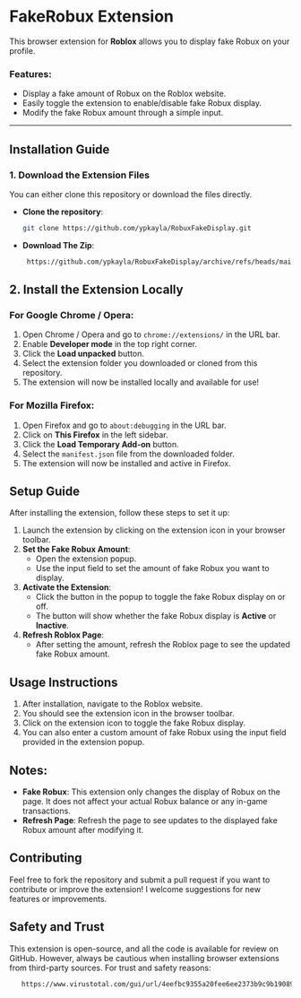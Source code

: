# FakeRobux Extension

This browser extension for **Roblox** allows you to display fake Robux on your profile.

### Features:
- Display a fake amount of Robux on the Roblox website.
- Easily toggle the extension to enable/disable fake Robux display.
- Modify the fake Robux amount through a simple input.

---

## Installation Guide

### 1. **Download the Extension Files**

You can either clone this repository or download the files directly.

- **Clone the repository**:
  ```bash
  git clone https://github.com/ypkayla/RobuxFakeDisplay.git

- **Download The Zip**:
  ```bash
   https://github.com/ypkayla/RobuxFakeDisplay/archive/refs/heads/main.zip

## 2. Install the Extension Locally

### For Google Chrome / Opera:
1. Open Chrome / Opera and go to `chrome://extensions/` in the URL bar.
2. Enable **Developer mode** in the top right corner.
3. Click the **Load unpacked** button.
4. Select the extension folder you downloaded or cloned from this repository.
5. The extension will now be installed locally and available for use!

### For Mozilla Firefox:
1. Open Firefox and go to `about:debugging` in the URL bar.
2. Click on **This Firefox** in the left sidebar.
3. Click the **Load Temporary Add-on** button.
4. Select the `manifest.json` file from the downloaded folder.
5. The extension will now be installed and active in Firefox.

## Setup Guide

After installing the extension, follow these steps to set it up:

1. Launch the extension by clicking on the extension icon in your browser toolbar.
2. **Set the Fake Robux Amount**:
   - Open the extension popup.
   - Use the input field to set the amount of fake Robux you want to display.
3. **Activate the Extension**:
   - Click the button in the popup to toggle the fake Robux display on or off.
   - The button will show whether the fake Robux display is **Active** or **Inactive**.
4. **Refresh Roblox Page**:
   - After setting the amount, refresh the Roblox page to see the updated fake Robux amount.

## Usage Instructions

1. After installation, navigate to the Roblox website.
2. You should see the extension icon in the browser toolbar.
3. Click on the extension icon to toggle the fake Robux display.
4. You can also enter a custom amount of fake Robux using the input field provided in the extension popup.

## Notes:
- **Fake Robux**: This extension only changes the display of Robux on the page. It does not affect your actual Robux balance or any in-game transactions.
- **Refresh Page**: Refresh the page to see updates to the displayed fake Robux amount after modifying it.

## Contributing
Feel free to fork the repository and submit a pull request if you want to contribute or improve the extension! I welcome suggestions for new features or improvements.

## Safety and Trust
This extension is open-source, and all the code is available for review on GitHub. However, always be cautious when installing browser extensions from third-party sources. For trust and safety reasons:
   ```bash
      https://www.virustotal.com/gui/url/4eefbc9355a20fee6ee2373b9c9b190897d040f18262dbe362128a5408d9b329
